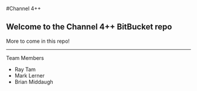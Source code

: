 #Channel 4++

Welcome to the Channel 4++ BitBucket repo
-----------------------------------------

More to come in this repo!

---

Team Members

  - Ray Tam
  - Mark Lerner
  - Brian Middaugh
